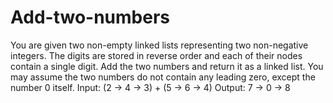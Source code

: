 # Add-two-numbers
You are given two non-empty linked lists representing two non-negative integers. The digits are stored in reverse order and each of their nodes contain a single digit. Add the two numbers and return it as a linked list.  You may assume the two numbers do not contain any leading zero, except the number 0 itself.  Input: (2 -> 4 -> 3) + (5 -> 6 -> 4) Output: 7 -> 0 -> 8

